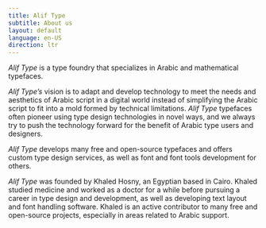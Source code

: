 ```yaml
---
title: Alif Type
subtitle: About us
layout: default
language: en-US
direction: ltr
---
```


_Alif Type_ is a type foundry that specializes in Arabic and mathematical typefaces.

_Alif Type’s_ vision is to adapt and develop technology to meet the needs and aesthetics of Arabic script in a digital world instead of simplifying the Arabic script to fit into a mold formed by technical limitations. _Alif Type_ typefaces often pioneer using type design technologies in novel ways, and we always try to push the technology forward for the benefit of Arabic type users and designers.

_Alif Type_ develops many free and open-source typefaces and offers custom type design services, as well as font and font tools development for others.

_Alif Type_ was founded by Khaled Hosny, an Egyptian based in Cairo. Khaled studied medicine and worked as a doctor for a while before pursuing a career in type design and development, as well as developing text layout and font handling software. Khaled is an active contributor to many free and open-source projects, especially in areas related to Arabic support.
